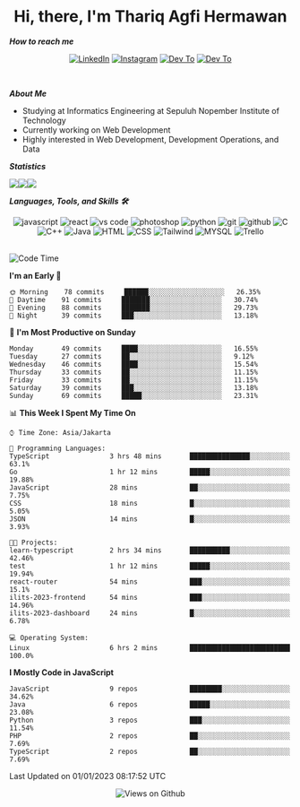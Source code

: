 <div align="center">
  <h1>Hi, there, I'm Thariq Agfi Hermawan</h1>
</div>


***How to reach me***
<p align='center'>
   <a href="https://www.linkedin.com/in/thariqagfihermawan" target="_blank"><img src="https://img.shields.io/badge/LinkedIn-0077B5?style=for-the-badge&logo=linkedin&logoColor=white" alt="LinkedIn"></a>
   <a href="https://www.instagram.com/thoriqagfi" target="_blank"><img src="https://img.shields.io/badge/Instagram-E4405F?style=for-the-badge&logo=instagram&logoColor=white" alt="Instagram"></a>
   <a href="https://medium.com/@thoriq.aghfi60" target="_blank"><img src="https://img.shields.io/badge/Medium-12100E?style=for-the-badge&logo=medium&logoColor=white" alt="Dev To"></a>
   <a href="https://linktr.ee/thoriqagfi" target="_blank"><img src="https://img.shields.io/badge/linktree-1de9b6?style=for-the-badge&logo=linktree&logoColor=white" alt="Dev To"></a>
</p>

<br>

***About Me***
- Studying at Informatics Engineering at Sepuluh Nopember Institute of Technology
- Currently working on Web Development
- Highly interested in Web Development, Development Operations, and Data

***Statistics***

<!-- [![GitHub Streak](http://github-readme-streak-stats.herokuapp.com?user=thoriqagfi&theme=dark)](https://git.io/streak-stats) -->

<div align="center">
  <div style="display: flex;">
    <img src="http://github-readme-streak-stats.herokuapp.com?user=thoriqagfi&theme=chartreuse-dark"/>
    <img src="https://github-readme-stats.vercel.app/api/top-langs/?username=thoriqagfi&layout=compact&&theme=chartreuse-dark&langs_count=8)](https://github.com/thoriqagfi"/>
    <img src="https://github-readme-stats.vercel.app/api?username=thoriqagfi&show_icons=true&theme=chartreuse-dark"/>
  </div>
</div>

<!-- [![Top Langs](https://github-readme-stats.vercel.app/api/top-langs/?username=thoriqagfi&layout=compact&&theme=chartreuse-dark&langs_count=8)](https://github.com/thoriqagfi)
< ![Agfi's GitHub stats](https://github-readme-stats.vercel.app/api?username=thoriqagfi&show_icons=true&theme=chartreuse-dark) -->

***Languages, Tools, and Skills 🛠***

  <div align="center">
    <img src="https://img.shields.io/badge/JavaScript-F7DF1E?style=for-the-badge&logo=javascript&logoColor=black" alt="javascript" />
    <img src="https://img.shields.io/badge/React-61DAFB?style=for-the-badge&logo=react&logoColor=black" alt="react" />
    <img src="https://img.shields.io/badge/vs%20code-007ACC?style=for-the-badge&logo=visual%20studio%20code&logoColor=white" alt="vs code" />
    <img src="https://img.shields.io/badge/adobe%20photoshop-31A8FF?style=for-the-badge&logo=adobe%20photoshop&logoColor=white" alt="photoshop" />
    <img src="https://img.shields.io/badge/python-3776AB?style=for-the-badge&logo=python&logoColor=white" alt="python" />
    <img src="https://img.shields.io/badge/Git-F05032?style=for-the-badge&logo=git&logoColor=white" alt="git" />
    <img src="https://img.shields.io/badge/GitHub-100000?style=for-the-badge&logo=github&logoColor=white" alt="github" />
    <img src="https://img.shields.io/badge/c-%2300599C.svg?style=for-the-badge&logo=c&logoColor=white" alt="C" />
    <img src="https://img.shields.io/badge/c++-%2300599C.svg?style=for-the-badge&logo=c%2B%2B&logoColor=white" alt="C++" />
    <img src="https://img.shields.io/badge/Java-ED8B00?style=for-the-badge&logo=java&logoColor=white" alt="Java"/>
    <img src="https://img.shields.io/badge/HTML5-E34F26?style=for-the-badge&logo=html5&logoColor=white" alt="HTML" />
    <img src="https://img.shields.io/badge/CSS-239120?&style=for-the-badge&logo=css3&logoColor=white" alt ="CSS" />
    <img src="https://img.shields.io/badge/tailwindcss-%2338B2AC.svg?style=for-the-badge&logo=tailwind-css&logoColor=white" alt="Tailwind" />
    <img src="https://img.shields.io/badge/MySQL-00000F?style=for-the-badge&logo=mysql&logoColor=white" alt="MYSQL" />
    <img src="https://img.shields.io/badge/Trello-%23026AA7.svg?style=for-the-badge&logo=Trello&logoColor=white" alt="Trello" />
  </div><br>

<!--START_SECTION:waka-->
![Code Time](http://img.shields.io/badge/Code%20Time-112%20hrs%2055%20mins-blue)

**I'm an Early 🐤** 

```text
🌞 Morning    78 commits     ██████░░░░░░░░░░░░░░░░░░░   26.35% 
🌆 Daytime    91 commits     ███████░░░░░░░░░░░░░░░░░░   30.74% 
🌃 Evening    88 commits     ███████░░░░░░░░░░░░░░░░░░   29.73% 
🌙 Night      39 commits     ███░░░░░░░░░░░░░░░░░░░░░░   13.18%

```
📅 **I'm Most Productive on Sunday** 

```text
Monday       49 commits     ████░░░░░░░░░░░░░░░░░░░░░   16.55% 
Tuesday      27 commits     ██░░░░░░░░░░░░░░░░░░░░░░░   9.12% 
Wednesday    46 commits     ████░░░░░░░░░░░░░░░░░░░░░   15.54% 
Thursday     33 commits     ██░░░░░░░░░░░░░░░░░░░░░░░   11.15% 
Friday       33 commits     ██░░░░░░░░░░░░░░░░░░░░░░░   11.15% 
Saturday     39 commits     ███░░░░░░░░░░░░░░░░░░░░░░   13.18% 
Sunday       69 commits     █████░░░░░░░░░░░░░░░░░░░░   23.31%

```


📊 **This Week I Spent My Time On** 

```text
⌚︎ Time Zone: Asia/Jakarta

💬 Programming Languages: 
TypeScript               3 hrs 48 mins       ███████████████░░░░░░░░░░   63.1% 
Go                       1 hr 12 mins        █████░░░░░░░░░░░░░░░░░░░░   19.88% 
JavaScript               28 mins             ██░░░░░░░░░░░░░░░░░░░░░░░   7.75% 
CSS                      18 mins             █░░░░░░░░░░░░░░░░░░░░░░░░   5.05% 
JSON                     14 mins             █░░░░░░░░░░░░░░░░░░░░░░░░   3.93%

🐱‍💻 Projects: 
learn-typescript         2 hrs 34 mins       ██████████░░░░░░░░░░░░░░░   42.46% 
test                     1 hr 12 mins        █████░░░░░░░░░░░░░░░░░░░░   19.94% 
react-router             54 mins             ███░░░░░░░░░░░░░░░░░░░░░░   15.1% 
ilits-2023-frontend      54 mins             ███░░░░░░░░░░░░░░░░░░░░░░   14.96% 
ilits-2023-dashboard     24 mins             █░░░░░░░░░░░░░░░░░░░░░░░░   6.78%

💻 Operating System: 
Linux                    6 hrs 2 mins        █████████████████████████   100.0%

```

**I Mostly Code in JavaScript** 

```text
JavaScript               9 repos             ████████░░░░░░░░░░░░░░░░░   34.62% 
Java                     6 repos             █████░░░░░░░░░░░░░░░░░░░░   23.08% 
Python                   3 repos             ███░░░░░░░░░░░░░░░░░░░░░░   11.54% 
PHP                      2 repos             ██░░░░░░░░░░░░░░░░░░░░░░░   7.69% 
TypeScript               2 repos             ██░░░░░░░░░░░░░░░░░░░░░░░   7.69%

```



 Last Updated on 01/01/2023 08:17:52 UTC
<!--END_SECTION:waka-->

<div align="center">
<img src="https://komarev.com/ghpvc/?username=thoriqagfi&color=blue" alt="Views on Github" />
</div>